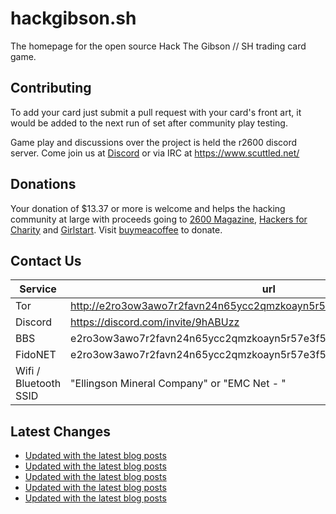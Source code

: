 # hackgibson.sh
The homepage for the open source Hack The Gibson // SH trading card game.


## Contributing

To add your card just submit a pull request with your card's front art, it would be added to the next run of set after community play testing.

Game play and discussions over the project is held the r2600 discord server. Come join us at [Discord](https://discord.com/invite/9hABUzz) or via IRC at https://www.scuttled.net/


## Donations

Your donation of $13.37 or more is welcome and helps the hacking community at large with proceeds going to [2600 Magazine](https://2600.com/), [Hackers for Charity](https://hackersforcharity.org) and [Girlstart](https://girlstart.org).  Visit [buymeacoffee](https://www.buymeacoffee.com/hackgibson.sh) to donate.


## Contact Us

Service | url
-|-
Tor | http://e2ro3ow3awo7r2favn24n65ycc2qmzkoayn5r57e3f56nvjwdcgg32ad.onion
Discord | https://discord.com/invite/9hABUzz
BBS | e2ro3ow3awo7r2favn24n65ycc2qmzkoayn5r57e3f56nvjwdcgg32ad.onion:23
FidoNET | e2ro3ow3awo7r2favn24n65ycc2qmzkoayn5r57e3f56nvjwdcgg32ad.onion:24554
Wifi / Bluetooth SSID | "Ellingson Mineral Company" or "EMC Net - <fidonet address>"

## Latest Changes
<!-- BLOG-POST-LIST:START -->
- [Updated with the latest blog posts](https://github.com/DFW2600/hackgibson.sh/commit/e8763f636793185518d0b49e64f9f3fdd93377db)
- [Updated with the latest blog posts](https://github.com/DFW2600/hackgibson.sh/commit/7c86c3e363046b8aed4547d8756512f3f3c568e2)
- [Updated with the latest blog posts](https://github.com/DFW2600/hackgibson.sh/commit/7a7ed4384b6ba4bfa5e5904c70698c1487157861)
- [Updated with the latest blog posts](https://github.com/DFW2600/hackgibson.sh/commit/7a8c880eb83a6a962a35993a43cb29d0944a1545)
- [Updated with the latest blog posts](https://github.com/DFW2600/hackgibson.sh/commit/7484e0a5f07c91d4dbc6bfba68bc6395cdc54c45)
<!-- BLOG-POST-LIST:END -->
